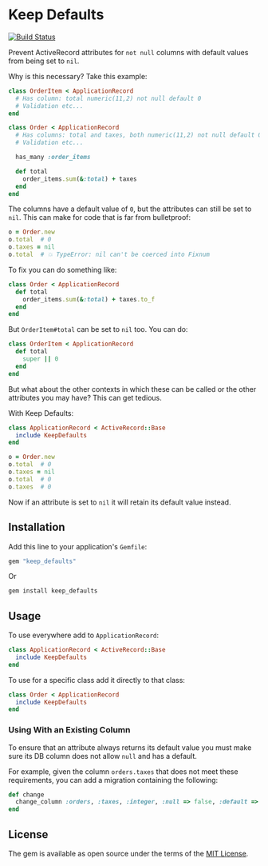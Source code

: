 # Keep Defaults

[![Build Status](https://travis-ci.org/sshaw/keep_defaults.svg?branch=master)](https://travis-ci.org/sshaw/keep_defaults)

Prevent ActiveRecord attributes for `not null` columns with default values from being set to `nil`.

Why is this necessary? Take this example:
```rb
class OrderItem < ApplicationRecord
  # Has column: total numeric(11,2) not null default 0
  # Validation etc...
end

class Order < ApplicationRecord
  # Has columns: total and taxes, both numeric(11,2) not null default 0
  # Validation etc...

  has_many :order_items

  def total
    order_items.sum(&:total) + taxes
  end
end
```

The columns have a default value of `0`, but the attributes can still be set to `nil`.
This can make for code that is far from bulletproof:
```rb
o = Order.new
o.total  # 0
o.taxes = nil
o.total  # 💥 TypeError: nil can't be coerced into Fixnum
```

To fix you can do something like:
```rb
class Order < ApplicationRecord
  def total
    order_items.sum(&:total) + taxes.to_f
  end
end
```

But `OrderItem#total` can be set to `nil` too. You can do:
```rb
class OrderItem < ApplicationRecord
  def total
    super || 0
  end
end
```

But what about the other contexts in which these can be called or the other attributes you may have? This can get tedious.

With Keep Defaults:
```rb
class ApplicationRecord < ActiveRecord::Base
  include KeepDefaults
end
```

```rb
o = Order.new
o.total  # 0
o.taxes = nil
o.total  # 0
o.taxes  # 0
```

Now if an attribute is set to `nil` it will retain its default value instead.

## Installation

Add this line to your application's `Gemfile`:

```rb
gem "keep_defaults"
```

Or

```rb
gem install keep_defaults
```

## Usage

To use everywhere add to `ApplicationRecord`:

```rb
class ApplicationRecord < ActiveRecord::Base
  include KeepDefaults
end
```

To use for a specific class add it directly to that class:

```rb
class Order < ApplicationRecord
  include KeepDefaults
end
```

### Using With an Existing Column

To ensure that an attribute always returns its default value you must make sure its DB column does not allow `null` and has a default.

For example, given the column `orders.taxes` that does not meet these requirements, you can add a migration containing the following:
```rb
def change
  change_column :orders, :taxes, :integer, :null => false, :default => 0
end
```

## License

The gem is available as open source under the terms of the [MIT License](https://opensource.org/licenses/MIT).
